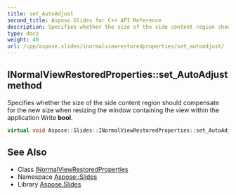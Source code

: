 ```yaml
---
title: set_AutoAdjust
second_title: Aspose.Slides for C++ API Reference
description: Specifies whether the size of the side content region should compensate for the new size when resizing the window containing the view within the application Write bool.
type: docs
weight: 40
url: /cpp/aspose.slides/inormalviewrestoredproperties/set_autoadjust/
---
```

## INormalViewRestoredProperties::set_AutoAdjust method


Specifies whether the size of the side content region should compensate for the new size when resizing the window containing the view within the application Write **bool**.

```cpp
virtual void Aspose::Slides::INormalViewRestoredProperties::set_AutoAdjust(bool value)=0
```

## See Also

* Class [INormalViewRestoredProperties](../)
* Namespace [Aspose::Slides](../../)
* Library [Aspose.Slides](../../../)
